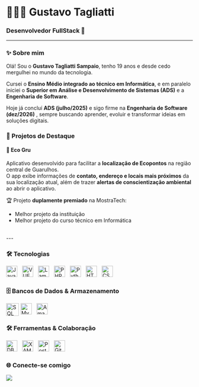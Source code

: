 <h1 align="left">👨🏻‍💻 Gustavo Tagliatti</h1>
<h3 align="left">Desenvolvedor FullStack 🚀</h3>

---

### ✨ Sobre mim
Olá! Sou o **Gustavo Tagliatti Sampaio**, tenho 19 anos e desde cedo mergulhei no mundo da tecnologia.  

Cursei o **Ensino Médio integrado ao técnico em Informática**, e em paralelo iniciei o **Superior em Análise e Desenvolvimento de Sistemas (ADS)** e a **Engenharia de Software**.  

Hoje já concluí **ADS (julho/2025)** e sigo firme na **Engenharia de Software (dez/2026)** , sempre buscando aprender, evoluir e transformar ideias em soluções digitais.  

### 🌟 Projetos de Destaque

#### 📱 Eco Gru
Aplicativo desenvolvido para facilitar a **localização de Ecopontos** na região central de Guarulhos.  
O app exibe informações de **contato, endereço e locais mais próximos** da sua localização atual, além de trazer **alertas de conscientização ambiental** ao abrir o aplicativo.  

🏆 Projeto **duplamente premiado** na MostraTech:  
- Melhor projeto da instituição  
- Melhor projeto do curso técnico em Informática  
<br>
---


### 🛠️ Tecnologias
<img align="left" alt="JavaScript" title="JavaScript" width="30px" style="padding-right: 10px;" src="https://cdn.jsdelivr.net/gh/devicons/devicon@latest/icons/javascript/javascript-original.svg"/>
<img align="left" alt="VUE" title="VUE" width="30px" style="padding-right: 10px;" src="https://uploads.sitepoint.com/wp-content/uploads/2016/11/1480439398vuejs-logo.png"/>
<img align="left" alt="Lambda" title="Lambda" width="30px" style="padding-right: 10px;" src="https://www.tsmean.com/assets/img/the-ultimate-aws-lambda-tutorial-for-nodejs/aws-lambda-logo.svg"/>
<img align="left" alt="PHP" title="PHP" width="30px" style="padding-right: 10px;" src="https://cdn.jsdelivr.net/gh/devicons/devicon@latest/icons/php/php-original.svg"/>
<img align="left" alt="Python" title="Python" width="30px" style="padding-right: 10px;" src="https://cdn.jsdelivr.net/gh/devicons/devicon@latest/icons/python/python-original.svg"/><img align="left" alt="HTML" title="HTML" width="30px" style="padding-right: 10px;" src="https://cdn.jsdelivr.net/gh/devicons/devicon@latest/icons/html5/html5-original.svg"/><img align="left" alt="CSS" title="CSS" width="30px" style="padding-right: 10px;" src="https://cdn.jsdelivr.net/gh/devicons/devicon@latest/icons/css3/css3-original.svg"/>

<br/><br/>

### 🗄️ Bancos de Dados & Armazenamento
<img align="left" alt="SQL SERVER" title="SQL SERVER" width="34px" style="padding-right: 2px;" src="https://img.icons8.com/?size=512&id=laYYF3dV0Iew&format=png"/>
<img align="left" alt="MySQL" title="MySQL" width="30px" style="padding-right: 10px;" src="https://cdn-icons-png.flaticon.com/512/5968/5968313.png"/>
<img align="left" alt="Amazon S3" title="Amazon S3" width="30px" style="padding-right: 10px;" src="https://upload.wikimedia.org/wikipedia/commons/thumb/b/bc/Amazon-S3-Logo.svg/428px-Amazon-S3-Logo.svg.png"/>
<br/><br/>

### 🛠️ Ferramentas & Colaboração
<img align="left" alt="DBeaver" title="DBeaver" width="30px" style="padding-right: 10px;" src="https://github.com/dbeaver/dbeaver/wiki/images/dbeaver-head.png"/>
<img align="left" alt="XAMPP" title="XAMPP" width="30px" style="padding-right: 10px;" src="https://images.icon-icons.com/1381/PNG/512/xampp_94513.png"/>
<img align="left" alt="Postman" title="Postman" width="30px" style="padding-right: 10px;" src="https://nocodestartup.io/wp-content/uploads/2024/01/postman-nocode.webp"/>
<img align="left" alt="Git" title="Git" width="30px" style="padding-right: 10px;" src="https://cdn.jsdelivr.net/gh/devicons/devicon@latest/icons/git/git-original.svg"/>


<br/><br/>
### 🌐 Conecte-se comigo
<p align="Left">
  <a href="https://www.linkedin.com/in/gustavo-tagliatti-sampaio-8989aa323/">
    <img src="https://img.shields.io/badge/LinkedIn-0A66C2?style=for-the-badge&logo=linkedin&logoColor=white"/>
  </a>

<p>
